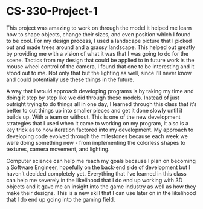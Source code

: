 # CS-330-Project-1

This project was amazing to work on through the model it helped me learn how to shape objects, change their sizes, and even position which I found to be cool. For my design process, I used a landscape picture that I picked out and made trees around and a grassy landscape. This helped out greatly by providing me with a vision of what it was that I was going to do for the scene. Tactics from my design that could be applied to in future work is the mouse wheel control of the camera, I found that one to be interesting and it stood out to me. Not only that but the lighting as well, since I’ll never know and could potentially use these things in the future.

A way that I would approach developing programs is by taking my time and doing it step by step like we did through these models. Instead of just outright trying to do things all in one day, I learned through this class that it’s better to cut things up into smaller pieces and get it done slowly until it builds up. With a team or without. This is one of the new development strategies that I used when it came to working on my program, it also is a key trick as to how iteration factored into my development. My approach to developing code evolved through the milestones because each week we were doing something new - from implementing the colorless shapes to textures, camera movement, and lighting.

Computer science can help me reach my goals because I plan on becoming a Software Engineer, hopefully on the back-end side of development but I haven’t decided completely yet. Everything that I’ve learned in this class can help me severely in the likelihood that I do end up working with 3D objects and it gave me an insight into the game industry as well as how they make their designs. This is a new skill that I can use later on in the likelihood that I do end up going into the gaming field.
